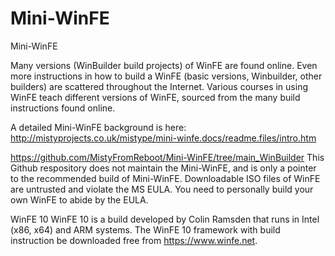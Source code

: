 # Mini-WinFE
Mini-WinFE </p>
Many versions (WinBuilder build projects) of WinFE are found online. Even more instructions in how to build a WinFE (basic versions, Winbuilder, other builders) are scattered throughout the Internet. Various courses in using WinFE teach different versions of WinFE, sourced from the many build instructions found online.</p>
A detailed Mini-WinFE background is here: http://mistyprojects.co.uk/mistype/mini-winfe.docs/readme.files/intro.htm</p>
https://github.com/MistyFromReboot/Mini-WinFE/tree/main_WinBuilder
This Github respository does not maintain the Mini-WinFE, and is only a pointer to the recommended build of Mini-WinFE.  Downloadable ISO files of WinFE are untrusted and violate the MS EULA.  You need to personally build your own WinFE to abide by the EULA.</p>
WinFE 10
WinFE 10 is a build developed by Colin Ramsden that runs in Intel (x86, x64) and ARM systems. The WinFE 10 framework with build instruction be downloaded free from https://www.winfe.net.
